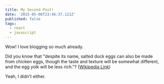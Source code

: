 ```yaml
---
title: My Second Post!
date: '2015-05-06T23:46:37.121Z'
published: false
tags:
  - react
  - javascript
---
```


Wow! I love blogging so much already.

Did you know that "despite its name, salted duck eggs can also be made from
chicken eggs, though the taste and texture will be somewhat different, and the
egg yolk will be less rich."?
([Wikipedia Link](https://en.wikipedia.org/wiki/Salted_duck_egg))

Yeah, I didn't either.
